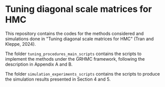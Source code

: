 # Tuning diagonal scale matrices for HMC 

This repository contains the codes for the methods considered and simulations done in "Tuning diagonal scale matrices for HMC" (Tran and Kleppe, 2024). 

The folder `tuning_procedures_main_scripts` contains the scripts to implement the methods under the GRHMC framework, following the description in Appendix A and B.

The folder `simulation_experiments_scripts` contains the scripts to produce the simulation results presented in Section 4 and 5.